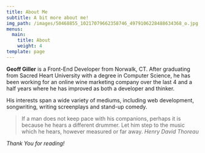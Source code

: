 ```yaml
---
title: About Me
subtitle: A bit more about me!
img_path: /images/50468855_10217079662358746_4979106228488634368_o.jpg
menus:
  main:
    title: About
    weight: 4
template: page
---
```

**Geoff Giller** is a Front-End Developer from Norwalk, CT. After graduating from Sacred Heart University with a degree in Computer Science, he has been working for an online wine marketing company over the last 4 and a half years where he has improved as both a developer and thinker.

His interests span a wide variety of mediums, including web development, songwriting, writing screenplays and stand-up comedy.

> If a man does not keep pace with his companions, perhaps it is because he hears a different drummer. Let him step to the music which he hears, however measured or far away. <cite>Henry David Thoreau</cite>

_Thank You for reading!_
